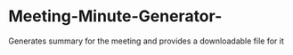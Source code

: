# Meeting-Minute-Generator-
Generates summary for the meeting and provides a downloadable file for it 
